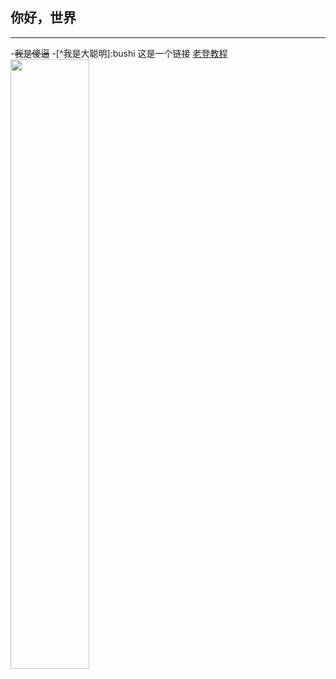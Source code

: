 ## 你好，世界
***
-~~我是傻逼~~
-[^我是大聪明]:bushi
这是一个链接 [老登教程](https://www.runoob.com)
<img src="http://static.runoob.com/images/runoob-logo.png" width="50%">

